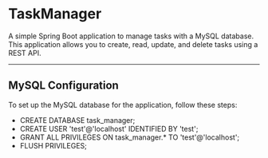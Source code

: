 # TaskManager
A simple Spring Boot application to manage tasks with a MySQL database. This application allows you to create, read, update, and delete tasks using a REST API.

---

## MySQL Configuration
To set up the MySQL database for the application, follow these steps:
- CREATE DATABASE task_manager;
- CREATE USER 'test'@'localhost' IDENTIFIED BY 'test';
- GRANT ALL PRIVILEGES ON task_manager.* TO 'test'@'localhost';
- FLUSH PRIVILEGES;
